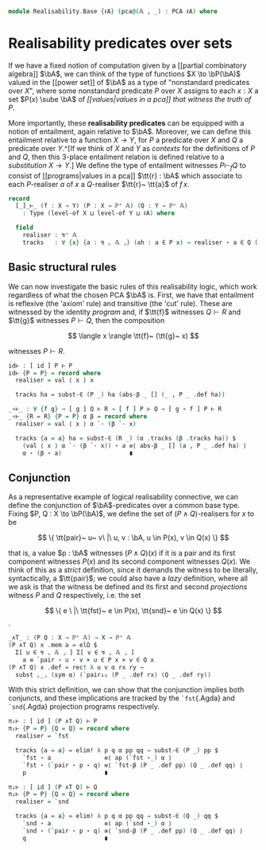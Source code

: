 <!--
```agda
open import 1Lab.Prelude

open import Data.Partial.Total
open import Data.Partial.Base
open import Data.Vec.Base

open import Realisability.PCA

import Realisability.Data.Pair
import Realisability.PCA.Sugar
import Realisability.Data.Sum
```
-->

```agda
module Realisability.Base {ℓA} (pca@(𝔸 , _) : PCA ℓA) where
```

<!--
```agda
open Realisability.PCA.Sugar pca
open Realisability.Data.Pair pca
open Realisability.Data.Sum pca

private variable
  ℓ ℓ' ℓ'' : Level
  X Y Z : Type ℓ'
  n : Nat
```
-->

# Realisability predicates over sets

If we have a fixed notion of computation given by a [[partial
combinatory algebra]] $\bA$, we can think of the type of functions $X
\to \bP(\bA)$ valued in the [[power set]] of $\bA$ as a type of
"nonstandard predicates over $X$", where some nonstandard predicate $P$
over $X$ assigns to each $x : X$ a set $P(x) \sube \bA$ of
*[[values|values in a pca]] that witness the truth of $P$*.

More importantly, these **realisability predicates** can be equipped
with a notion of entailment, again relative to $\bA$. Moreover, we can
define this entailment relative to a function $X \to Y$, for $P$ a
predicate over $X$ and $Q$ a predicate over $Y$.^[If we think of $X$ and
$Y$ as *contexts* for the definitions of $P$ and $Q$, then this 3-place
entailment relation is defined relative to a *substitution* $X \to Y$.]
We define the type of entailment witnesses $P \vdash_f Q$ to consist of
[[programs|values in a pca]] $\tt{r} : \bA$ which associate to
each $P$-realiser $a$ of $x$ a $Q$-realiser $\tt{r}~ \tt{a}$ of $f\, x$.

```agda
record
  [_]_⊢_ (f : X → Y) (P : X → ℙ⁺ 𝔸) (Q : Y → ℙ⁺ 𝔸)
    : Type (level-of X ⊔ level-of Y ⊔ ℓA) where

  field
    realiser : ↯⁺ 𝔸
    tracks   : ∀ {x} {a : ↯ ⌞ 𝔸 ⌟} (ah : a ∈ P x) → realiser ⋆ a ∈ Q (f x)
```

<!--
```agda
  realiser↓ : ∀ {x} {a : ↯ ⌞ 𝔸 ⌟} (ah : a ∈ P x) → ⌞ realiser ⋆ a ⌟
  realiser↓ ah = Q _ .def (tracks  ah)

private unquoteDecl eqv' = declare-record-iso eqv' (quote [_]_⊢_)

open [_]_⊢_ public

instance
  tracks-to-term : ∀ {V : Type} {P : X → ℙ⁺ 𝔸} {Q : Y → ℙ⁺ 𝔸} {f : X → Y} → To-term V ([ f ] P ⊢ Q)
  tracks-to-term = record { to = λ x → const (x .realiser) }

  tracks-to-part : ∀ {P : X → ℙ⁺ 𝔸} {Q : Y → ℙ⁺ 𝔸} {f : X → Y} → To-part ([ f ] P ⊢ Q) ⌞ 𝔸 ⌟
  tracks-to-part = record { to-part = λ x → x .realiser .fst }

private
  variable P Q R : X → ℙ⁺ 𝔸

  subst-∈ : (P : ℙ⁺ 𝔸) {x y : ↯ ⌞ 𝔸 ⌟} → x ∈ P → y ≡ x → y ∈ P
  subst-∈ P hx p = subst (_∈ P) (sym p) hx
```
-->

## Basic structural rules

We can now investigate the basic rules of this realisability logic,
which work regardless of what the chosen PCA $\bA$ is. First, we have
that entailment is reflexive (the 'axiom' rule) and transitive (the
'cut' rule). These are witnessed by the identity *program* and, if
$\tt{f}$ witnesses $Q \vdash R$ and $\tt{g}$ witnesses $P \vdash Q$,
then the composition

$$
\langle x \rangle \tt{f}~ (\tt{g}~ x)
$$

witnesses $P \vdash R$.

```agda
id⊢ : [ id ] P ⊢ P
id⊢ {P = P} = record where
  realiser = val ⟨ x ⟩ x

  tracks ha = subst-∈ (P _) ha (abs-β _ [] (_ , P _ .def ha))

_∘⊢_ : ∀ {f g} → [ g ] Q ⊢ R → [ f ] P ⊢ Q → [ g ∘ f ] P ⊢ R
_∘⊢_ {R = R} {P = P} α β = record where
  realiser = val ⟨ x ⟩ α `· (β `· x)

  tracks {a = a} ha = subst-∈ (R _) (α .tracks (β .tracks ha)) $
    (val ⟨ x ⟩ α `· (β `· x)) ⋆ a ≡⟨ abs-β _ [] (a , P _ .def ha) ⟩
    α ⋆ (β ⋆ a)                   ∎
```

## Conjunction

As a representative example of logical realisability connective, we can
define the conjunction of $\bA$-predicates over a common base type.
Fixing $P, Q : X \to \bP(\bA)$, we define the set of $(P \land
Q)$-realisers for $x$ to be

$$
\{ \tt{pair}~ u~ v\ |\ u, v : \bA, u \in P(x), v \in Q(x) \}
$$

that is, a value $p : \bA$ witnesses $(P \land Q)(x)$ if it is a pair
and its first component witnesses $P(x)$ and its second component
witnesses $Q(x)$. We think of this as a *strict* definition, since it
demands the witness to be literally, syntactically, a $\tt{pair}$; we
could also have a *lazy* definition, where all we ask is that the
witness be defined and its first and second *projections* witness $P$
and $Q$ respectively, i.e. the set

$$
\{ e \ |\ \tt{fst}~ e \in P(x), \tt{snd}~ e \in Q(x) \}
$$.

```agda
_∧T_ : (P Q : X → ℙ⁺ 𝔸) → X → ℙ⁺ 𝔸
(P ∧T Q) x .mem a = elΩ $
  Σ[ u ∈ ↯ ⌞ 𝔸 ⌟ ] Σ[ v ∈ ↯ ⌞ 𝔸 ⌟ ]
    a ≡ `pair ⋆ u ⋆ v × u ∈ P x × v ∈ Q x
(P ∧T Q) x .def = rec! λ u v α rx ry →
  subst ⌞_⌟ (sym α) (`pair↓₂ (P _ .def rx) (Q _ .def ry))
```

With this strict definition, we can show that the conjunction implies
both conjuncts, and these implications are tracked by the `` `fst
``{.Agda} and `` `snd ``{.Agda} projection programs respectively.

```agda
π₁⊢ : [ id ] (P ∧T Q) ⊢ P
π₁⊢ {P = P} {Q = Q} = record where
  realiser = `fst

  tracks {a = a} = elim! λ p q α pp qq → subst-∈ (P _) pp $
    `fst ⋆ a               ≡⟨ ap (`fst ⋆_) α ⟩
    `fst ⋆ (`pair ⋆ p ⋆ q) ≡⟨ `fst-β (P _ .def pp) (Q _ .def qq) ⟩
    p                      ∎

π₂⊢ : [ id ] (P ∧T Q) ⊢ Q
π₂⊢ {P = P} {Q = Q} = record where
  realiser = `snd

  tracks {a = a} = elim! λ p q α pp qq → subst-∈ (Q _) qq $
    `snd ⋆ a               ≡⟨ ap (`snd ⋆_) α ⟩
    `snd ⋆ (`pair ⋆ p ⋆ q) ≡⟨ `snd-β (P _ .def pp) (Q _ .def qq) ⟩
    q                      ∎
```
